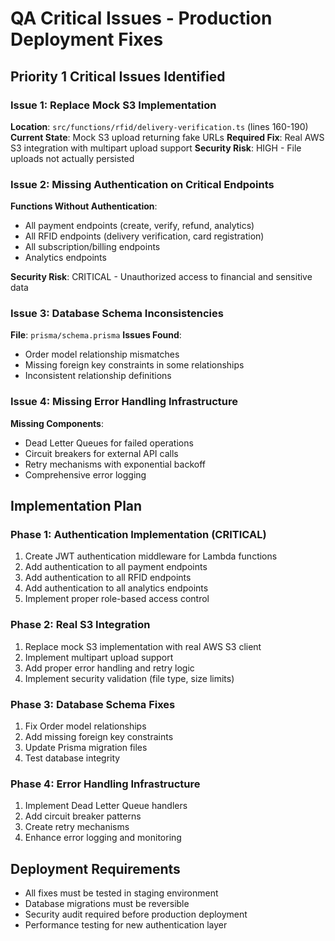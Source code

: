 # QA Critical Issues - Production Deployment Fixes

## Priority 1 Critical Issues Identified

### Issue 1: Replace Mock S3 Implementation

**Location**: `src/functions/rfid/delivery-verification.ts` (lines 160-190)
**Current State**: Mock S3 upload returning fake URLs
**Required Fix**: Real AWS S3 integration with multipart upload support
**Security Risk**: HIGH - File uploads not actually persisted

### Issue 2: Missing Authentication on Critical Endpoints

**Functions Without Authentication**:

- All payment endpoints (create, verify, refund, analytics)
- All RFID endpoints (delivery verification, card registration)
- All subscription/billing endpoints
- Analytics endpoints

**Security Risk**: CRITICAL - Unauthorized access to financial and sensitive data

### Issue 3: Database Schema Inconsistencies

**File**: `prisma/schema.prisma`
**Issues Found**:

- Order model relationship mismatches
- Missing foreign key constraints in some relationships
- Inconsistent relationship definitions

### Issue 4: Missing Error Handling Infrastructure

**Missing Components**:

- Dead Letter Queues for failed operations
- Circuit breakers for external API calls
- Retry mechanisms with exponential backoff
- Comprehensive error logging

## Implementation Plan

### Phase 1: Authentication Implementation (CRITICAL)

1. Create JWT authentication middleware for Lambda functions
2. Add authentication to all payment endpoints
3. Add authentication to all RFID endpoints
4. Add authentication to all analytics endpoints
5. Implement proper role-based access control

### Phase 2: Real S3 Integration

1. Replace mock S3 implementation with real AWS S3 client
2. Implement multipart upload support
3. Add proper error handling and retry logic
4. Implement security validation (file type, size limits)

### Phase 3: Database Schema Fixes

1. Fix Order model relationships
2. Add missing foreign key constraints
3. Update Prisma migration files
4. Test database integrity

### Phase 4: Error Handling Infrastructure

1. Implement Dead Letter Queue handlers
2. Add circuit breaker patterns
3. Create retry mechanisms
4. Enhance error logging and monitoring

## Deployment Requirements

- All fixes must be tested in staging environment
- Database migrations must be reversible
- Security audit required before production deployment
- Performance testing for new authentication layer
